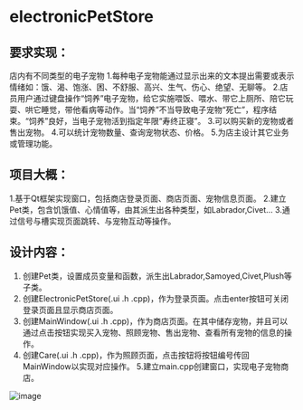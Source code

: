 # **electronicPetStore**
## **要求实现**： 
店内有不同类型的电子宠物
1.每种电子宠物能通过显示出来的文本提出需要或表示情绪如：饿、渴、饱涨、困、不舒服、高兴、生气、伤心、绝望、无聊等。
2.店员用户通过键盘操作“饲养”电子宠物，给它实施喂饭、喂水、带它上厕所、陪它玩耍、哄它睡觉，带他看病等动作。当“饲养”不当导致电子宠物“死亡”，程序结束。“饲养”良好，当电子宠物活到指定年限“寿终正寝”。
3.可以购买新的宠物或者售出宠物。
4.可以统计宠物数量、查询宠物状态、价格。
5.为店主设计其它业务或管理功能。
## **项目大概**：
1.基于Qt框架实现窗口，包括商店登录页面、商店页面、宠物信息页面。
2.建立Pet类，包含饥饿值、心情值等，由其派生出各种类型，如Labrador,Civet…
3.通过信号与槽实现页面跳转、与宠物互动等操作。
## **设计内容**：
1. 创建Pet类，设置成员变量和函数，派生出Labrador,Samoyed,Civet,Plush等子类。
2. 创建ElectronicPetStore(.ui .h .cpp)，作为登录页面。点击enter按钮可关闭登录页面且显示商店页面。
3. 创建MainWindow(.ui .h .cpp)，作为商店页面。在其中储存宠物，并且可以通过点击按钮实现买入宠物、照顾宠物、售出宠物、查看所有宠物的信息的操作。
4. 创建Care(.ui .h .cpp)，作为照顾页面，点击按钮将按钮编号传回MainWindow以实现对应操作。
5.建立main.cpp创建窗口，实现电子宠物商店。

![image](https://github.com/Jyue3390/electronicPetStore/assets/116416572/6d5b1fd4-3984-4dfb-a875-0ae29bd6b91e)

